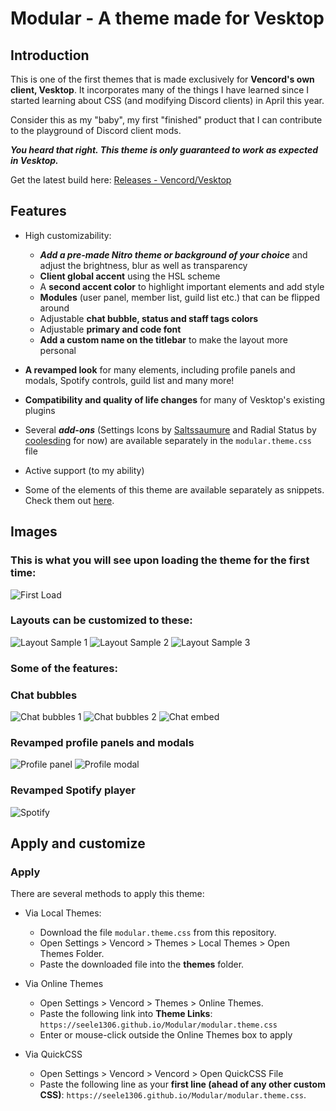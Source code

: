 # Modular - A theme made for Vesktop

## Introduction

This is one of the first themes that is made exclusively for **Vencord's own client, Vesktop**. It incorporates many of the things I have learned since I started learning about CSS (and modifying Discord clients) in April this year. 

Consider this as my "baby", my first "finished" product that I can contribute to the playground of Discord client mods.

***You heard that right. This theme is only guaranteed to work as expected in Vesktop.*** 

Get the latest build here: [Releases - Vencord/Vesktop](https://github.com/Vencord/Vesktop/releases)

## Features

- High customizability:
  + ***Add a pre-made Nitro theme or background of your choice*** and adjust the brightness, blur as well as transparency
  + **Client global accent** using the HSL scheme
  + A **second accent color** to highlight important elements and add style
  + **Modules** (user panel, member list, guild list etc.) that can be flipped around
  + Adjustable **chat bubble, status and staff tags colors**
  + Adjustable **primary and code font**
  + **Add a custom name on the titlebar** to make the layout more personal
    
- **A revamped look** for many elements, including profile panels and modals, Spotify controls, guild list and many more!
- **Compatibility and quality of life changes** for many of Vesktop's existing plugins
- Several ***add-ons*** (Settings Icons by [Saltssaumure](https://github.com/Saltssaumure) and Radial Status by [coolesding](https://github.com/coolesding) for now) are available separately in the `modular.theme.css` file
- Active support (to my ability)
- Some of the elements of this theme are available separately as snippets. Check them out [here](https://github.com/SEELE1306/SEELE1306.github.io/tree/main/Snippets).

## Images

### This is what you will see upon loading the theme for the first time:

![First Load](https://github.com/SEELE1306/SEELE1306.github.io/blob/main/Modular/src/images/Screenshot%202023-09-20%20225845.png)

### Layouts can be customized to these:

![Layout Sample 1](https://github.com/SEELE1306/SEELE1306.github.io/blob/main/Modular/src/images/Screenshot%202023-09-20%20173634.png)
![Layout Sample 2](https://github.com/SEELE1306/SEELE1306.github.io/blob/main/Modular/src/images/Screenshot%202023-09-20%20173847.png)
![Layout Sample 3](https://github.com/SEELE1306/SEELE1306.github.io/blob/main/Modular/src/images/Screenshot%202023-09-20%20174111.png)

### Some of the features: 

### Chat bubbles
  
![Chat bubbles 1](https://github.com/SEELE1306/SEELE1306.github.io/blob/main/Modular/src/images/Screenshot%202023-09-20%20225627.png)
![Chat bubbles 2](https://github.com/SEELE1306/SEELE1306.github.io/blob/main/Modular/src/images/Screenshot%202023-09-20%20225614.png)
![Chat embed](https://github.com/SEELE1306/SEELE1306.github.io/blob/main/Modular/src/images/Screenshot%202023-09-20%20225635.png)

### Revamped profile panels and modals
  
![Profile panel](https://github.com/SEELE1306/SEELE1306.github.io/blob/main/Modular/src/images/Screenshot%202023-09-20%20221245.png)
![Profile modal](https://github.com/SEELE1306/SEELE1306.github.io/blob/main/Modular/src/images/Screenshot%202023-09-20%20221254.png)

### Revamped Spotify player

![Spotify](https://github.com/SEELE1306/SEELE1306.github.io/blob/main/Modular/src/images/Screenshot%202023-09-20%20232002.png)

## Apply and customize

### Apply
There are several methods to apply this theme:
- Via Local Themes:
  + Download the file `modular.theme.css` from this repository.
  + Open Settings > Vencord > Themes > Local Themes > Open Themes Folder.
  + Paste the downloaded file into the **themes** folder.
    
- Via Online Themes
  + Open Settings > Vencord > Themes > Online Themes.
  + Paste the following link into **Theme Links**: `https://seele1306.github.io/Modular/modular.theme.css`
  + Enter or mouse-click outside the Online Themes box to apply
 
- Via QuickCSS
  + Open Settings > Vencord > Vencord > Open QuickCSS File
  + Paste the following line as your **first line (ahead of any other custom CSS)**: `https://seele1306.github.io/Modular/modular.theme.css`.
